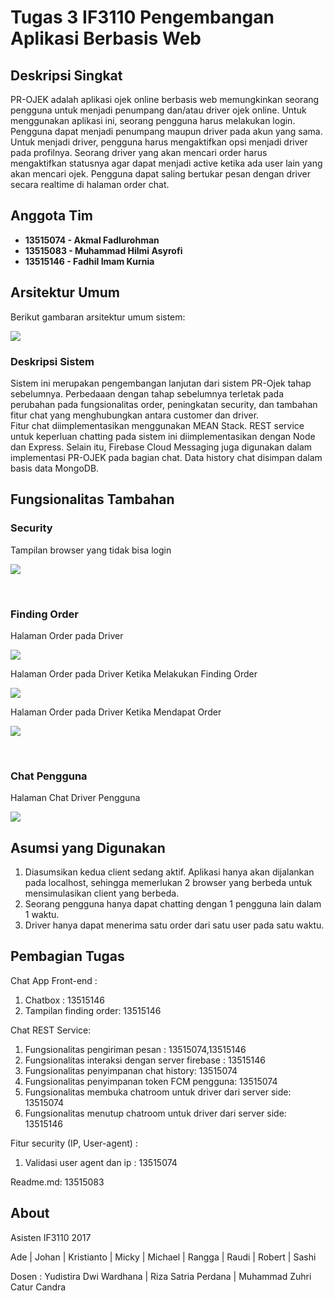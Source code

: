 # Tugas 3 IF3110 Pengembangan Aplikasi Berbasis Web

## Deskripsi Singkat
PR-OJEK adalah aplikasi ojek online berbasis web memungkinkan seorang pengguna untuk menjadi penumpang dan/atau driver ojek online. Untuk menggunakan aplikasi ini, seorang pengguna harus melakukan login. Pengguna dapat menjadi penumpang maupun driver pada akun yang sama. Untuk menjadi driver, pengguna harus mengaktifkan opsi menjadi driver pada profilnya.
Seorang driver yang akan mencari order harus mengaktifkan statusnya agar dapat menjadi active ketika ada user lain yang akan mencari ojek. Pengguna dapat saling bertukar pesan dengan driver secara realtime di halaman order chat.

## Anggota Tim
* **13515074 - Akmal Fadlurohman** <br />
* **13515083 - Muhammad Hilmi Asyrofi** <br />
* **13515146 - Fadhil Imam Kurnia** <br />

## Arsitektur Umum

Berikut gambaran arsitektur umum sistem:

![](img/arsitektur_umum.png)

### Deskripsi Sistem
Sistem ini merupakan pengembangan lanjutan dari sistem PR-Ojek tahap sebelumnya. Perbedaaan dengan tahap sebelumnya terletak pada perubahan pada fungsionalitas order, peningkatan security, dan tambahan fitur chat yang menghubungkan antara customer dan driver. <br /> 
Fitur chat diimplementasikan menggunakan MEAN Stack. REST service untuk keperluan chatting pada sistem ini diimplementasikan dengan Node dan Express. Selain itu, Firebase Cloud Messaging juga digunakan dalam implementasi PR-OJEK pada bagian chat. Data history chat disimpan dalam basis data MongoDB.


## Fungsionalitas Tambahan

### Security
 Tampilan browser yang tidak bisa login

![](img/invalid_access.png)

<br/>

### Finding Order

Halaman Order pada Driver

![](img/driver_halaman_order.png)

Halaman Order pada Driver Ketika Melakukan Finding Order

![](img/driver_finding_order.png)

Halaman Order pada Driver Ketika Mendapat Order

![](img/driver_got_order.png)

<br/>

### Chat Pengguna

Halaman Chat Driver Pengguna 

![](img/pengguna_chat_driver.png)

## Asumsi yang Digunakan
1. Diasumsikan kedua client sedang aktif. Aplikasi hanya akan dijalankan pada localhost, sehingga memerlukan 2 browser yang berbeda untuk mensimulasikan client yang berbeda. 
2. Seorang pengguna hanya dapat chatting dengan 1 pengguna lain dalam 1 waktu.
3. Driver hanya dapat menerima satu order dari satu user pada satu waktu.

## Pembagian Tugas

Chat App Front-end :
1. Chatbox : 13515146  
2. Tampilan finding order: 13515146

Chat REST Service:  
1. Fungsionalitas pengiriman pesan : 13515074,13515146  
2. Fungsionalitas interaksi dengan server firebase : 13515146  
3. Fungsionalitas penyimpanan chat history: 13515074
4. Fungsionalitas penyimpanan token FCM pengguna: 13515074
5. Fungsionalitas membuka chatroom untuk driver dari server side: 13515074
6. Fungsionalitas menutup chatroom untuk driver dari server side: 13515146 

Fitur security (IP, User-agent) :
1. Validasi user agent dan ip : 13515074

Readme.md: 13515083


## About

Asisten IF3110 2017

Ade | Johan | Kristianto | Micky | Michael | Rangga | Raudi | Robert | Sashi

Dosen : Yudistira Dwi Wardhana | Riza Satria Perdana | Muhammad Zuhri Catur Candra
